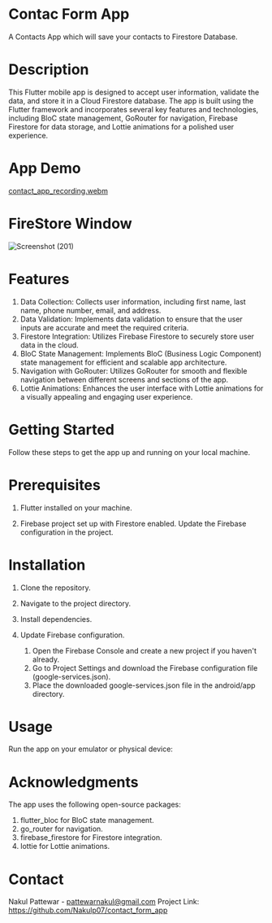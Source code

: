 # Contac Form App

A Contacts App which will save your contacts to Firestore Database.

# Description
This Flutter mobile app is designed to accept user information, validate the data, and store it in a Cloud Firestore database. The app is built using the Flutter framework and incorporates several key features and technologies, including BloC state management, GoRouter for navigation, Firebase Firestore for data storage, and Lottie animations for a polished user experience.

# App Demo
[contact_app_recording.webm](https://github.com/Nakulp07/contact_form_app/assets/100123771/7cf9833e-7491-40f1-bf86-3121d4002016)

# FireStore Window

![Screenshot (201)](https://github.com/Nakulp07/contact_form_app/assets/100123771/e1e75661-41a0-44fc-9e2f-b64ca5ed8ccb)


# Features

  1. Data Collection: Collects user information, including first name, last name, phone number, email, and address.
  2. Data Validation: Implements data validation to ensure that the user inputs are accurate and meet the required criteria.
  3. Firestore Integration: Utilizes Firebase Firestore to securely store user data in the cloud.
  4. BloC State Management: Implements BloC (Business Logic Component) state management for efficient and scalable app architecture.
  5. Navigation with GoRouter: Utilizes GoRouter for smooth and flexible navigation between different screens and sections of the app.
  6. Lottie Animations: Enhances the user interface with Lottie animations for a visually appealing and engaging user experience.

# Getting Started
Follow these steps to get the app up and running on your local machine.

# Prerequisites
  1. Flutter installed on your machine.

  2. Firebase project set up with Firestore enabled. Update the Firebase configuration in the project.

# Installation
1. Clone the repository.

2. Navigate to the project directory.

3. Install dependencies.

4. Update Firebase configuration.
   1. Open the Firebase Console and create a new project if you haven't already.
   2. Go to Project Settings and download the Firebase configuration file (google-services.json).
   3. Place the downloaded google-services.json file in the android/app directory.

# Usage
Run the app on your emulator or physical device:

# Acknowledgments
  The app uses the following open-source packages:
  1. flutter_bloc for BloC state management.
  2. go_router for navigation.
  3. firebase_firestore for Firestore integration.
  4. lottie for Lottie animations.


# Contact
Nakul Pattewar - pattewarnakul@gmail.com
Project Link: https://github.com/Nakulp07/contact_form_app

